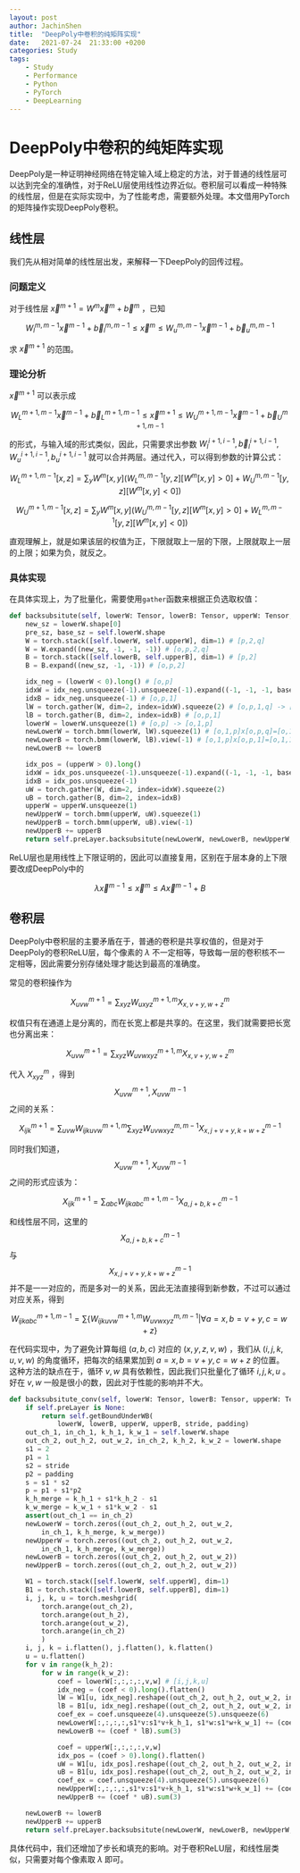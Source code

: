 ```yaml
---
layout: post
author: JachinShen
title:  "DeepPoly中卷积的纯矩阵实现"
date:   2021-07-24  21:33:00 +0200
categories: Study
tags: 
    - Study
    - Performance
    - Python
    - PyTorch
    - DeepLearning
---
```

# DeepPoly中卷积的纯矩阵实现

DeepPoly是一种证明神经网络在特定输入域上稳定的方法，对于普通的线性层可以达到完全的准确性，对于ReLU层使用线性边界近似。卷积层可以看成一种特殊的线性层，但是在实际实现中，为了性能考虑，需要额外处理。本文借用PyTorch的矩阵操作实现DeepPoly卷积。

## 线性层

我们先从相对简单的线性层出发，来解释一下DeepPoly的回传过程。

### 问题定义

对于线性层 $\vec x^{m+1}=W^m \vec x^m+\vec b^m$ ，已知

$$
W_{l}^{m,m-1} \vec x^{m-1} + \vec b_{l}^{m,m-1} \leq \vec x^{m} \leq W_{u}^{m,m-1} \vec x^{m-1} + \vec b_{u}^{m,m-1}
$$

求 $\vec x^{m+1}$ 的范围。

### 理论分析

$\vec x^{m+1}$ 可以表示成

$$
W_{L}^{m+1,m-1} \vec x^{m-1} + \vec b_{L}^{m+1,m-1} \leq \vec x^{m+1} \leq W_{U}^{m+1,m-1} \vec x^{m-1} + \vec b_{U}^{m+1,m-1}
$$

的形式，与输入域的形式类似，因此，只需要求出参数 $W_{l}^{i+1,i-1}, \vec b_{l}^{i+1,i-1} , W_{u}^{i+1,i-1}, b_{u}^{i+1,i-1}$ 就可以合并两层。通过代入，可以得到参数的计算公式：

$$
W_{L}^{m+1,m-1}[x, z] = 
\sum_y W^{m}[x, y] (W_L^{m, m-1}[y, z] [W^{m}[x, y] > 0] +  W_U^{m, m-1}[y, z] [W^{m}[x, y] < 0])
$$

$$
W_{U}^{m+1,m-1}[x, z] = 
\sum_y W^{m}[x, y] (W_U^{m, m-1}[y, z] [W^{m}[x, y] > 0] +  W_L^{m, m-1}[y, z] [W^{m}[x, y] < 0])
$$

直观理解上，就是如果该层的权值为正，下限就取上一层的下限，上限就取上一层的上限；如果为负，就反之。

### 具体实现

在具体实现上，为了批量化，需要使用`gather`函数来根据正负选取权值：

```python
def backsubsitute(self, lowerW: Tensor, lowerB: Tensor, upperW: Tensor, upperB: Tensor):
    new_sz = lowerW.shape[0]
    pre_sz, base_sz = self.lowerW.shape
    W = torch.stack([self.lowerW, self.upperW], dim=1) # [p,2,q]
    W = W.expand((new_sz, -1, -1, -1)) # [o,p,2,q]
    B = torch.stack([self.lowerB, self.upperB], dim=1) # [p,2]
    B = B.expand((new_sz, -1, -1)) # [o,p,2]

    idx_neg = (lowerW < 0).long() # [o,p]
    idxW = idx_neg.unsqueeze(-1).unsqueeze(-1).expand((-1, -1, -1, base_sz)) # [o,p,1,q]
    idxB = idx_neg.unsqueeze(-1) # [o,p,1]
    lW = torch.gather(W, dim=2, index=idxW).squeeze(2) # [o,p,1,q] -> [o,p,q]
    lB = torch.gather(B, dim=2, index=idxB) # [o,p,1]
    lowerW = lowerW.unsqueeze(1) # [o,p] -> [o,1,p]
    newLowerW = torch.bmm(lowerW, lW).squeeze(1) # [o,1,p]x[o,p,q]=[o,1,q] -> [o,q]
    newLowerB = torch.bmm(lowerW, lB).view(-1) # [o,1,p]x[o,p,1]=[o,1,1] -> [o]
    newLowerB += lowerB

    idx_pos = (upperW > 0).long()
    idxW = idx_pos.unsqueeze(-1).unsqueeze(-1).expand((-1, -1, -1, base_sz))
    idxB = idx_pos.unsqueeze(-1)
    uW = torch.gather(W, dim=2, index=idxW).squeeze(2)
    uB = torch.gather(B, dim=2, index=idxB)
    upperW = upperW.unsqueeze(1)
    newUpperW = torch.bmm(upperW, uW).squeeze(1)
    newUpperB = torch.bmm(upperW, uB).view(-1)
    newUpperB += upperB
    return self.preLayer.backsubsitute(newLowerW, newLowerB, newUpperW, newUpperB)

```

ReLU层也是用线性上下限证明的，因此可以直接复用，区别在于层本身的上下限要改成DeepPoly中的

$$
\lambda \vec x^{m-1} \leq \vec x^m \leq A \vec x^{m-1} + B
$$

## 卷积层

DeepPoly中卷积层的主要矛盾在于，普通的卷积是共享权值的，但是对于DeepPoly的卷积ReLU层，每个像素的 $\lambda$ 不一定相等，导致每一层的卷积核不一定相等，因此需要分别存储处理才能达到最高的准确度。

常见的卷积操作为

$$
X^{m+1}_{uvw} = \sum_{xyz} W^{m+1, m}_{uxyz} X^m_{x,v+y,w+z}
$$

权值只有在通道上是分离的，而在长宽上都是共享的。在这里，我们就需要把长宽也分离出来：

$$
X^{m+1}_{uvw} = \sum_{xyz} W^{m+1, m}_{uvwxyz} X^m_{x,v+y,w+z}
$$

代入 $X^m_{xyz}$ ，得到 $$X^{m+1}_{uvw},X^{m-1}_{uvw}$$ 之间的关系：

$$
X^{m+1}_{ijk} = \sum_{uvw} W^{m+1, m}_{ijkuvw} \sum_{xyz} W^{m, m-1}_{uvwxyz} X^{m-1}_{x,j+v+y,k+w+z}
$$

同时我们知道， $$X^{m+1}_{uvw},X^{m-1}_{uvw}$$​ 之间的形式应该为：

$$
X^{m+1}_{ijk} = \sum_{abc} W^{m+1,m-1}_{ijkabc} X^{m-1}_{a,j+b,k+c}
$$

和线性层不同，这里的 $$X^{m-1}_{a,j+b,k+c}$$​​​ 与 $$X^{m-1}_{x,j+v+y,k+w+z}$$​​​ 并不是一一对应的，而是多对一的关系，因此无法直接得到新参数，不过可以通过对应关系，得到

$$
W^{m+1,m-1}_{ijkabc} = \sum \{ W^{m+1, m}_{ijkuvw} W^{m, m-1}_{uvwxyz} | \forall a=x, b=v+y, c=w+z \}
$$

在代码实现中，为了避免计算每组 $(a,b,c)$ 对应的 $(x,y,z,v,w)$ ，我们从 $(i,j,k,u,v,w)$ 的角度循环，把每次的结果累加到 $a=x,b=v+y,c=w+z$ 的位置。这种方法的缺点在于，循环 $v,w$ 具有依赖性，因此我们只批量化了循环 $i,j,k,u$ 。好在 $v,w$ 一般是很小的数，因此对于性能的影响并不大。

```python
def backsubsitute_conv(self, lowerW: Tensor, lowerB: Tensor, upperW: Tensor, upperB: Tensor,     stride, padding):
    if self.preLayer is None:
        return self.getBoundUnderWB(
            lowerW, lowerB, upperW, upperB, stride, padding)
    out_ch_1, in_ch_1, k_h_1, k_w_1 = self.lowerW.shape
    out_ch_2, out_h_2, out_w_2, in_ch_2, k_h_2, k_w_2 = lowerW.shape
    s1 = 2
    p1 = 1
    s2 = stride
    p2 = padding
    s = s1 * s2
    p = p1 + s1*p2
    k_h_merge = k_h_1 + s1*k_h_2 - s1
    k_w_merge = k_w_1 + s1*k_w_2 - s1
    assert(out_ch_1 == in_ch_2)
    newLowerW = torch.zeros((out_ch_2, out_h_2, out_w_2,
        in_ch_1, k_h_merge, k_w_merge))
    newUpperW = torch.zeros((out_ch_2, out_h_2, out_w_2,
        in_ch_1, k_h_merge, k_w_merge))
    newLowerB = torch.zeros((out_ch_2, out_h_2, out_w_2))
    newUpperB = torch.zeros((out_ch_2, out_h_2, out_w_2))

    W1 = torch.stack([self.lowerW, self.upperW], dim=1)
    B1 = torch.stack([self.lowerB, self.upperB], dim=1)
    i, j, k, u = torch.meshgrid(
        torch.arange(out_ch_2),
        torch.arange(out_h_2),
        torch.arange(out_w_2),
        torch.arange(in_ch_2)
        )
    i, j, k = i.flatten(), j.flatten(), k.flatten()
    u = u.flatten()
    for v in range(k_h_2):
        for w in range(k_w_2):
            coef = lowerW[:,:,:,:,v,w] # [i,j,k,u]
            idx_neg = (coef < 0).long().flatten()
            lW = W1[u, idx_neg].reshape((out_ch_2, out_h_2, out_w_2, in_ch_2, in_ch_1, k_h_1, k_w_1))
            lB = B1[u, idx_neg].reshape((out_ch_2, out_h_2, out_w_2, in_ch_2))
            coef_ex = coef.unsqueeze(4).unsqueeze(5).unsqueeze(6)
            newLowerW[:,:,:,:,s1*v:s1*v+k_h_1, s1*w:s1*w+k_w_1] += (coef_ex * lW).sum(3)
            newLowerB += (coef * lB).sum(3)

            coef = upperW[:,:,:,:,v,w]
            idx_pos = (coef > 0).long().flatten()
            uW = W1[u, idx_pos].reshape((out_ch_2, out_h_2, out_w_2, in_ch_2, in_ch_1, k_h_1, k_w_1))
            uB = B1[u, idx_pos].reshape((out_ch_2, out_h_2, out_w_2, in_ch_2))
            coef_ex = coef.unsqueeze(4).unsqueeze(5).unsqueeze(6)
            newUpperW[:,:,:,:,s1*v:s1*v+k_h_1, s1*w:s1*w+k_w_1] += (coef_ex * uW).sum(3)
            newUpperB += (coef * uB).sum(3)

    newLowerB += lowerB
    newUpperB += upperB
    return self.preLayer.backsubsitute(newLowerW, newLowerB, newUpperW, newUpperB, s, p)

```

具体代码中，我们还增加了步长和填充的影响。对于卷积ReLU层，和线性层类似，只需要对每个像素取 $\lambda$ 即可。

